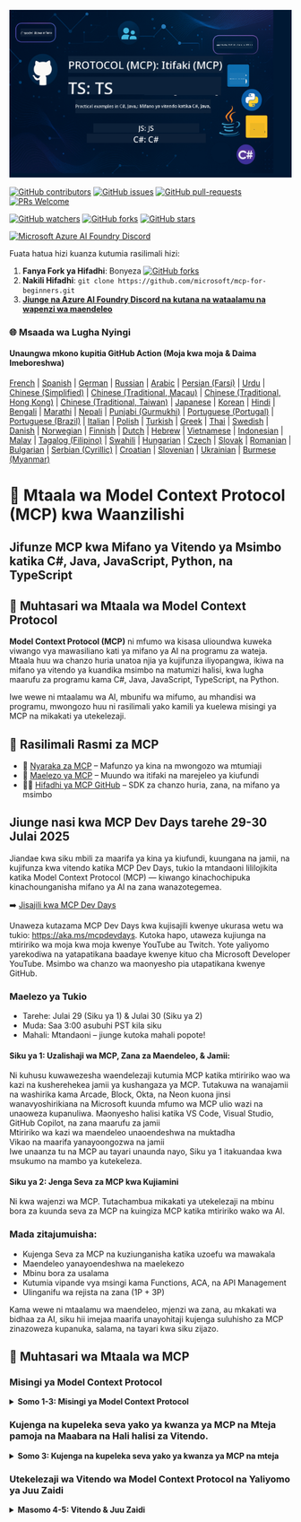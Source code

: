 <!--
CO_OP_TRANSLATOR_METADATA:
{
  "original_hash": "61219d6d0e866f6e714fe6988ebeba31",
  "translation_date": "2025-07-13T14:54:20+00:00",
  "source_file": "README.md",
  "language_code": "sw"
}
-->
![MCP-for-beginners](../../translated_images/mcp-beginners.2ce2b317996369ff66c5b72e25eff9d4288ab2741fc70c0b4e523d1ae1e249fd.sw.png) 

[![GitHub contributors](https://img.shields.io/github/contributors/microsoft/mcp-for-beginners.svg)](https://GitHub.com/microsoft/mcp-for-beginners/graphs/contributors)
[![GitHub issues](https://img.shields.io/github/issues/microsoft/mcp-for-beginners.svg)](https://GitHub.com/microsoft/mcp-for-beginners/issues)
[![GitHub pull-requests](https://img.shields.io/github/issues-pr/microsoft/mcp-for-beginners.svg)](https://GitHub.com/microsoft/mcp-for-beginners/pulls)
[![PRs Welcome](https://img.shields.io/badge/PRs-welcome-brightgreen.svg?style=flat-square)](http://makeapullrequest.com)

[![GitHub watchers](https://img.shields.io/github/watchers/microsoft/mcp-for-beginners.svg?style=social&label=Watch)](https://GitHub.com/microsoft/mcp-for-beginners/watchers)
[![GitHub forks](https://img.shields.io/github/forks/microsoft/mcp-for-beginners.svg?style=social&label=Fork)](https://GitHub.com/microsoft/mcp-for-beginners/fork)
[![GitHub stars](https://img.shields.io/github/stars/microsoft/mcp-for-beginners?style=social&label=Star)](https://GitHub.com/microsoft/mcp-for-beginners/stargazers)


[![Microsoft Azure AI Foundry Discord](https://dcbadge.limes.pink/api/server/ByRwuEEgH4)](https://discord.com/invite/ByRwuEEgH4)

Fuata hatua hizi kuanza kutumia rasilimali hizi:
1. **Fanya Fork ya Hifadhi**: Bonyeza [![GitHub forks](https://img.shields.io/github/forks/microsoft/mcp-for-beginners.svg?style=social&label=Fork)](https://GitHub.com/microsoft/mcp-for-beginners/fork)
2. **Nakili Hifadhi**:   `git clone https://github.com/microsoft/mcp-for-beginners.git`
3. [**Jiunge na Azure AI Foundry Discord na kutana na wataalamu na wapenzi wa maendeleo**](https://discord.com/invite/ByRwuEEgH4)


### 🌐 Msaada wa Lugha Nyingi

#### Unaungwa mkono kupitia GitHub Action (Moja kwa moja & Daima Imeboreshwa)

[French](../fr/README.md) | [Spanish](../es/README.md) | [German](../de/README.md) | [Russian](../ru/README.md) | [Arabic](../ar/README.md) | [Persian (Farsi)](../fa/README.md) | [Urdu](../ur/README.md) | [Chinese (Simplified)](../zh/README.md) | [Chinese (Traditional, Macau)](../mo/README.md) | [Chinese (Traditional, Hong Kong)](../hk/README.md) | [Chinese (Traditional, Taiwan)](../tw/README.md) | [Japanese](../ja/README.md) | [Korean](../ko/README.md) | [Hindi](../hi/README.md) | [Bengali](../bn/README.md) | [Marathi](../mr/README.md) | [Nepali](../ne/README.md) | [Punjabi (Gurmukhi)](../pa/README.md) | [Portuguese (Portugal)](../pt/README.md) | [Portuguese (Brazil)](../br/README.md) | [Italian](../it/README.md) | [Polish](../pl/README.md) | [Turkish](../tr/README.md) | [Greek](../el/README.md) | [Thai](../th/README.md) | [Swedish](../sv/README.md) | [Danish](../da/README.md) | [Norwegian](../no/README.md) | [Finnish](../fi/README.md) | [Dutch](../nl/README.md) | [Hebrew](../he/README.md) | [Vietnamese](../vi/README.md) | [Indonesian](../id/README.md) | [Malay](../ms/README.md) | [Tagalog (Filipino)](../tl/README.md) | [Swahili](./README.md) | [Hungarian](../hu/README.md) | [Czech](../cs/README.md) | [Slovak](../sk/README.md) | [Romanian](../ro/README.md) | [Bulgarian](../bg/README.md) | [Serbian (Cyrillic)](../sr/README.md) | [Croatian](../hr/README.md) | [Slovenian](../sl/README.md) | [Ukrainian](../uk/README.md) | [Burmese (Myanmar)](../my/README.md)

# 🚀 Mtaala wa Model Context Protocol (MCP) kwa Waanzilishi

## **Jifunze MCP kwa Mifano ya Vitendo ya Msimbo katika C#, Java, JavaScript, Python, na TypeScript**

## 🧠 Muhtasari wa Mtaala wa Model Context Protocol

**Model Context Protocol (MCP)** ni mfumo wa kisasa ulioundwa kuweka viwango vya mawasiliano kati ya mifano ya AI na programu za wateja. Mtaala huu wa chanzo huria unatoa njia ya kujifunza iliyopangwa, ikiwa na mifano ya vitendo ya kuandika msimbo na matumizi halisi, kwa lugha maarufu za programu kama C#, Java, JavaScript, TypeScript, na Python.

Iwe wewe ni mtaalamu wa AI, mbunifu wa mifumo, au mhandisi wa programu, mwongozo huu ni rasilimali yako kamili ya kuelewa misingi ya MCP na mikakati ya utekelezaji.

## 🔗 Rasilimali Rasmi za MCP

- 📘 [Nyaraka za MCP](https://modelcontextprotocol.io/) – Mafunzo ya kina na mwongozo wa mtumiaji  
- 📜 [Maelezo ya MCP](https://spec.modelcontextprotocol.io/) – Muundo wa itifaki na marejeleo ya kiufundi  
- 🧑‍💻 [Hifadhi ya MCP GitHub](https://github.com/modelcontextprotocol) – SDK za chanzo huria, zana, na mifano ya msimbo  

## Jiunge nasi kwa MCP Dev Days tarehe 29-30 Julai 2025

Jiandae kwa siku mbili za maarifa ya kina ya kiufundi, kuungana na jamii, na kujifunza kwa vitendo katika MCP Dev Days, tukio la mtandaoni lililojikita katika Model Context Protocol (MCP) — kiwango kinachochipuka kinachounganisha mifano ya AI na zana wanazotegemea.

➡️ [Jisajili kwa MCP Dev Days](https://developer.microsoft.com/en-us/reactor/series/S-1563/)

Unaweza kutazama MCP Dev Days kwa kujisajili kwenye ukurasa wetu wa tukio: https://aka.ms/mcpdevdays. Kutoka hapo, utaweza kujiunga na mtiririko wa moja kwa moja kwenye YouTube au Twitch. Yote yaliyomo yarekodiwa na yatapatikana baadaye kwenye kituo cha Microsoft Developer YouTube. Msimbo wa chanzo wa maonyesho pia utapatikana kwenye GitHub.

### Maelezo ya Tukio
- Tarehe: Julai 29 (Siku ya 1) & Julai 30 (Siku ya 2)
- Muda: Saa 3:00 asubuhi PST kila siku
- Mahali: Mtandaoni – jiunge kutoka mahali popote!

#### Siku ya 1: Uzalishaji wa MCP, Zana za Maendeleo, & Jamii:

Ni kuhusu kuwawezesha waendelezaji kutumia MCP katika mtiririko wao wa kazi na kusherehekea jamii ya kushangaza ya MCP. Tutakuwa na wanajamii na washirika kama Arcade, Block, Okta, na Neon kuona jinsi wanavyoshirikiana na Microsoft kuunda mfumo wa MCP ulio wazi na unaoweza kupanuliwa. Maonyesho halisi katika VS Code, Visual Studio, GitHub Copilot, na zana maarufu za jamii  
Mtiririko wa kazi wa maendeleo unaoendeshwa na muktadha  
Vikao na maarifa yanayoongozwa na jamii  
Iwe unaanza tu na MCP au tayari unaunda nayo, Siku ya 1 itakuandaa kwa msukumo na mambo ya kutekeleza.

#### Siku ya 2: Jenga Seva za MCP kwa Kujiamini

Ni kwa wajenzi wa MCP. Tutachambua mikakati ya utekelezaji na mbinu bora za kuunda seva za MCP na kuingiza MCP katika mtiririko wako wa AI.

### Mada zitajumuisha:

- Kujenga Seva za MCP na kuziunganisha katika uzoefu wa mawakala
- Maendeleo yanayoendeshwa na maelekezo
- Mbinu bora za usalama
- Kutumia vipande vya msingi kama Functions, ACA, na API Management
- Ulinganifu wa rejista na zana (1P + 3P)

Kama wewe ni mtaalamu wa maendeleo, mjenzi wa zana, au mkakati wa bidhaa za AI, siku hii imejaa maarifa unayohitaji kujenga suluhisho za MCP zinazoweza kupanuka, salama, na tayari kwa siku zijazo.

## 🧭 Muhtasari wa Mtaala wa MCP

### Misingi ya Model Context Protocol 
<details>
  <summary><strong> Somo 1-3: Misingi ya Model Context Protocol</strong></summary>

- **00. Utangulizi wa MCP**  
  Muhtasari wa Model Context Protocol na umuhimu wake katika mizunguko ya AI. [Soma zaidi](./00-Introduction/README.md)
- **01. Maelezo ya Misingi**  
  Uchunguzi wa kina wa dhana kuu za MCP. [Soma zaidi](./01-CoreConcepts/README.md)
- **02. Usalama katika MCP**  
  Vitisho vya usalama na mbinu bora. [Soma zaidi](./02-Security/README.md)
- **03. Kuanzisha na MCP**  
  Kuandaa mazingira, seva/ wateja wa msingi, uunganishaji. [Soma zaidi](./03-GettingStarted/README.md)
</details>

### Kujenga na kupeleka seva yako ya kwanza ya MCP na Mteja pamoja na Maabara na Hali halisi za Vitendo.
<details>
  <summary><strong> Somo 3: Kujenga na kupeleka seva yako ya kwanza ya MCP na mteja</strong></summary>

- **3.1. Seva ya kwanza** – [Mwongozo](./03-GettingStarted/01-first-server/README.md)
- **3.2. Mteja wa kwanza** – [Mwongozo](./03-GettingStarted/02-client/README.md)
- **3.3. Mteja na LLM** – [Mwongozo](./03-GettingStarted/03-llm-client/README.md)
- **3.4. Kutumia seva na Visual Studio Code** – [Mwongozo](./03-GettingStarted/04-vscode/README.md)
- **3.5. Kuunda seva kwa kutumia SSE** – [Mwongozo](./03-GettingStarted/05-sse-server/README.md)
- **3.6. Utoaji wa data kwa HTTP** – [Mwongozo](./03-GettingStarted/06-http-streaming/README.md)
- **3.7. Tumia AI Toolkit** – [Mwongozo](./03-GettingStarted/07-aitk/README.md)
- **3.8. Kupima seva yako** – [Mwongozo](./03-GettingStarted/08-testing/README.md)
- **3.9. Peleka seva yako** – [Mwongozo](./03-GettingStarted/09-deployment/README.md)
</details>

### Utekelezaji wa Vitendo wa Model Context Protocol na Yaliyomo ya Juu Zaidi
<details>
  <summary><strong> Masomo 4-5: Vitendo & Juu Zaidi</strong></summary>

- **04. Utekelezaji wa Vitendo**  
  SDK, utambuzi wa makosa, upimaji, templeti za maelekezo zinazoweza kutumika tena. [Soma zaidi](./04-PracticalImplementation/README.md)
- **05. Mada za Juu Zaidi katika MCP**  
  AI ya aina nyingi, upanuzi, matumizi ya biashara. [Soma zaidi](./05-AdvancedTopics/README.md)
- **5.1. Uunganisho wa MCP na Azure** – [Mwongozo](./05-AdvancedTopics/mcp-integration/README.md)
- **5.2. Aina nyingi** – [Mwongozo](./05-AdvancedTopics/mcp-multi-modality/README.md)
- **5.3. Onyesho la MCP OAuth2** – [Mwongozo](./05-AdvancedTopics/mcp-oauth2-demo/README.md)
- **5.4. Muktadha wa Mizizi** – [Mwongozo](./05-AdvancedTopics/mcp-root-contexts/README.md)
- **5.5. Uelekezaji** – [Mwongozo](./05-AdvancedTopics/mcp-routing/README.md)
- **5.6. Sampuli** – [Mwongozo](./05-AdvancedTopics/mcp-sampling/README.md)
- **5.7. Upanuzi** – [Mwongozo](./05-AdvancedTopics/mcp-scaling/README.md)
- **5.8. Usalama** – [Mwongozo](./05-AdvancedTopics/mcp-security/README.md)
- **5.9. Utafutaji wa Mtandao MCP** – [Mwongozo](./05-AdvancedTopics/web-search-mcp/README.md)
- **5.10. Utoaji wa Mtandao wa Moja kwa Moja** – [Mwongozo](./05-AdvancedTopics/mcp-realtimestreaming/README.md)
- **5.11. Utafutaji wa Mtandao wa Moja kwa Moja** – [Mwongozo](./05-AdvancedTopics/mcp-realtimesearch/README.md)
- **5.12. Uthibitishaji wa Entra ID kwa Seva za Model Context Protocol** – [Mwongozo](./05-AdvancedTopics/mcp-security-entra/README.md)
- **5.13. Uunganisho wa Model Context Protocol (MCP) na Azure AI Foundry** – [Mwongozo](./05-AdvancedTopics/mcp-foundry-agent-integration/README.md)

### Mbinu Bora za Itifaki ya Muktadha wa Mfano  
<details>
  <summary><strong> Masomo 6-9: Jamii, Mbinu Bora & Maabara</strong></summary>

- **06. Michango ya Jamii** – [Mwongozo](./06-CommunityContributions/README.md)
- **07. Maarifa Kutoka kwa Watumiaji wa Awali** – [Mwongozo](./07-LessonsFromEarlyAdoption/README.md)
- **08. Mbinu Bora za MCP** – [Mwongozo](./08-BestPractices/README.md)
- **09. Masomo ya Kesi za MCP** – [Mwongozo](./09-CaseStudy/README.md)
</details>

### Maabara ya Vitendo ya Itifaki ya Muktadha wa Mfano kwa AI Toolkit kwa VScode  
<details>
  <summary><strong>Somo la 10: Maabara ya Vitendo ya Kujenga Server ya MCP kwa AI Toolkit kwa VScode</strong></summary>
    
- **10. Kurahisisha Mipangilio ya AI: Kujenga Server ya MCP kwa AI Toolkit** – [Maabara ya Vitendo](./10-StreamliningAIWorkflowsBuildingAnMCPServerWithAIToolkit/README.md)
</details>

## Miradi ya Mfano ya Itifaki ya Muktadha wa Mfano: Kujenga Mradi wa Calculator wa MCP kwa Java, C#, JavaScript, TypeScript na Python

### 🧮 Miradi ya Mfano ya Calculator ya MCP kwa Java, C#, JavaScript, TypeScript na Python  
<details>
  <summary><strong>Chunguza Utekelezaji wa Msimbo kwa Lugha</strong></summary>

  - [Mfano wa Server ya MCP kwa C#](./03-GettingStarted/samples/csharp/README.md)
  - [Calculator ya MCP kwa Java](./03-GettingStarted/samples/java/calculator/README.md)
  - [Demo ya MCP kwa JavaScript](./03-GettingStarted/samples/javascript/README.md)
  - [Server ya MCP kwa Python](../../03-GettingStarted/samples/python/mcp_calculator_server.py)
  - [Mfano wa MCP kwa TypeScript](./03-GettingStarted/samples/typescript/README.md)

</details>

### 💡 Mfano wa Juu wa MCP: Miradi ya Calculator kwa C#, Java, JavaScript, TypeScript na Python  
<details>
  <summary><strong>Chunguza Sampuli za Juu</strong></summary>

  - [Mfano wa Juu wa C#](./04-PracticalImplementation/samples/csharp/README.md)
  - [Mfano wa App ya Kontena kwa Java](./04-PracticalImplementation/samples/java/containerapp/README.md)
  - [Mfano wa Juu wa JavaScript](./04-PracticalImplementation/samples/javascript/README.md)
  - [Utekelezaji Changamano wa Python](../../04-PracticalImplementation/samples/python/mcp_sample.py)
  - [Mfano wa Kontena kwa TypeScript](./04-PracticalImplementation/samples/typescript/README.md)

</details>


## 🎯 Masharti ya Awali kwa Kujifunza MCP

Ili kupata faida zaidi kutoka kwa mtaala huu, unapaswa kuwa na:

- Ujuzi wa msingi wa C#, Java, au Python  
- Uelewa wa mfano wa mteja-server na APIs  
- (Hiari) Uzoefu wa dhana za kujifunza mashine  

## 📚 Mwongozo wa Kusoma

Mwongozo kamili wa [Kusoma](./study_guide.md) upo kusaidia kuvinjari hifadhidata hii kwa ufanisi. Mwongozo huu unajumuisha:

- Ramani ya mtaala yenye picha inayoonyesha mada zote zilizojadiliwa  
- Ufafanuzi wa kina wa kila sehemu ya hifadhidata  
- Mwongozo wa jinsi ya kutumia miradi ya mfano  
- Njia za kujifunza zinazopendekezwa kwa viwango tofauti vya ujuzi  
- Rasilimali za ziada kusaidia safari yako ya kujifunza  

## 🛠️ Jinsi ya Kutumia Mtaala Huu kwa Ufanisi

Kila somo katika mwongozo huu linajumuisha:

1. Maelezo wazi ya dhana za MCP  
2. Mifano ya msimbo wa moja kwa moja kwa lugha mbalimbali  
3. Mazoezi ya kujenga programu halisi za MCP  
4. Rasilimali za ziada kwa wanafunzi wa hali ya juu  


## 🌟 Shukrani kwa Jamii

Shukrani kwa Microsoft Valued Professional [Shivam Goyal](https://www.linkedin.com/in/shivam2003/) kwa kuchangia sampuli muhimu za msimbo. 

## 📜 Taarifa za Leseni

Yaliyomo haya yamepewa leseni chini ya **Leseni ya MIT**. Kwa masharti na vigezo, angalia [LICENSE](../../LICENSE).

## 🤝 Miongozo ya Michango

Mradi huu unakaribisha michango na mapendekezo. Michango mingi inahitaji kukubaliana na
Mkataba wa Leseni ya Mchango (CLA) unaothibitisha kuwa una haki, na kwa kweli unaturuhusu
kutumia mchango wako. Kwa maelezo zaidi, tembelea <https://cla.opensource.microsoft.com>.

Unapowasilisha ombi la pull request, bot wa CLA atabaini moja kwa moja kama unahitaji kutoa
CLA na kuandaa PR ipasavyo (mfano, ukaguzi wa hali, maoni). Fuata tu maelekezo
yanayotolewa na bot. Hii itahitajika mara moja tu kwa hifadhidata zote zinazotumia CLA yetu.

Mradi huu umefuata [Kanuni za Maadili za Chanzo Huria za Microsoft](https://opensource.microsoft.com/codeofconduct/).
Kwa taarifa zaidi angalia [Maswali Yanayoulizwa Mara kwa Mara kuhusu Kanuni za Maadili](https://opensource.microsoft.com/codeofconduct/faq/) au
wasiliana na [opencode@microsoft.com](mailto:opencode@microsoft.com) kwa maswali au maoni zaidi.

## 🎒 Kozi Nyingine  
Timu yetu hutengeneza kozi nyingine! Angalia:

- [Wakala wa AI kwa Waanzilishi](https://github.com/microsoft/ai-agents-for-beginners?WT.mc_id=academic-105485-koreyst)
- [AI Inayozalisha kwa Waanzilishi kwa kutumia .NET](https://github.com/microsoft/Generative-AI-for-beginners-dotnet?WT.mc_id=academic-105485-koreyst)
- [AI Inayozalisha kwa Waanzilishi kwa kutumia JavaScript](https://github.com/microsoft/generative-ai-with-javascript?WT.mc_id=academic-105485-koreyst)
- [AI Inayozalisha kwa Waanzilishi](https://github.com/microsoft/generative-ai-for-beginners?WT.mc_id=academic-105485-koreyst)
- [ML kwa Waanzilishi](https://aka.ms/ml-beginners?WT.mc_id=academic-105485-koreyst)
- [Sayansi ya Data kwa Waanzilishi](https://aka.ms/datascience-beginners?WT.mc_id=academic-105485-koreyst)
- [AI kwa Waanzilishi](https://aka.ms/ai-beginners?WT.mc_id=academic-105485-koreyst)
- [Usalama wa Mtandao kwa Waanzilishi](https://github.com/microsoft/Security-101??WT.mc_id=academic-96948-sayoung)
- [Uendelezaji wa Mtandao kwa Waanzilishi](https://aka.ms/webdev-beginners?WT.mc_id=academic-105485-koreyst)
- [IoT kwa Waanzilishi](https://aka.ms/iot-beginners?WT.mc_id=academic-105485-koreyst)
- [Uendelezaji wa XR kwa Waanzilishi](https://github.com/microsoft/xr-development-for-beginners?WT.mc_id=academic-105485-koreyst)
- [Kuwa Mtaalamu wa GitHub Copilot kwa Uandishi wa Programu kwa AI Pamoja](https://aka.ms/GitHubCopilotAI?WT.mc_id=academic-105485-koreyst)
- [Kuwa Mtaalamu wa GitHub Copilot kwa Waendelezaji wa C#/.NET](https://github.com/microsoft/mastering-github-copilot-for-dotnet-csharp-developers?WT.mc_id=academic-105485-koreyst)
- [Chagua Safari Yako ya Copilot](https://github.com/microsoft/CopilotAdventures?WT.mc_id=academic-105485-koreyst)


## ™️ Taarifa ya Alama ya Biashara

Mradi huu unaweza kuwa na alama za biashara au nembo za miradi, bidhaa, au huduma. Matumizi yaliyothibitishwa ya alama za biashara au nembo za Microsoft yanategemea na lazima yafuatilie
[Mwongozo wa Alama za Biashara & Brand wa Microsoft](https://www.microsoft.com/legal/intellectualproperty/trademarks/usage/general).
Matumizi ya alama za biashara au nembo za Microsoft katika matoleo yaliyobadilishwa ya mradi huu hayapaswi kusababisha mkanganyiko au kuashiria udhamini wa Microsoft.
Matumizi yoyote ya alama za biashara au nembo za wahusika wengine yanategemea sera za wahusika hao.

**Kiarifu cha Kutotegemea**:  
Hati hii imetafsiriwa kwa kutumia huduma ya tafsiri ya AI [Co-op Translator](https://github.com/Azure/co-op-translator). Ingawa tunajitahidi kwa usahihi, tafadhali fahamu kwamba tafsiri za kiotomatiki zinaweza kuwa na makosa au upungufu wa usahihi. Hati ya asili katika lugha yake ya asili inapaswa kuchukuliwa kama chanzo cha mamlaka. Kwa taarifa muhimu, tafsiri ya kitaalamu inayofanywa na binadamu inashauriwa. Hatuna dhamana kwa kutoelewana au tafsiri potofu zinazotokana na matumizi ya tafsiri hii.